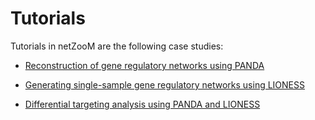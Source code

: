 # Tutorials

Tutorials in netZooM are the following case studies:

- [Reconstruction of gene regulatory networks using PANDA](https://github.com/netZoo/netZooM/tree/master/tutorials/panda)

- [Generating single-sample gene regulatory networks using LIONESS](https://github.com/netZoo/netZooM/tree/master/tutorials/lioness)

- [Differential targeting analysis using PANDA and LIONESS](https://github.com/netZoo/netZooM/tree/devel/tutorials/differential_targeting)
